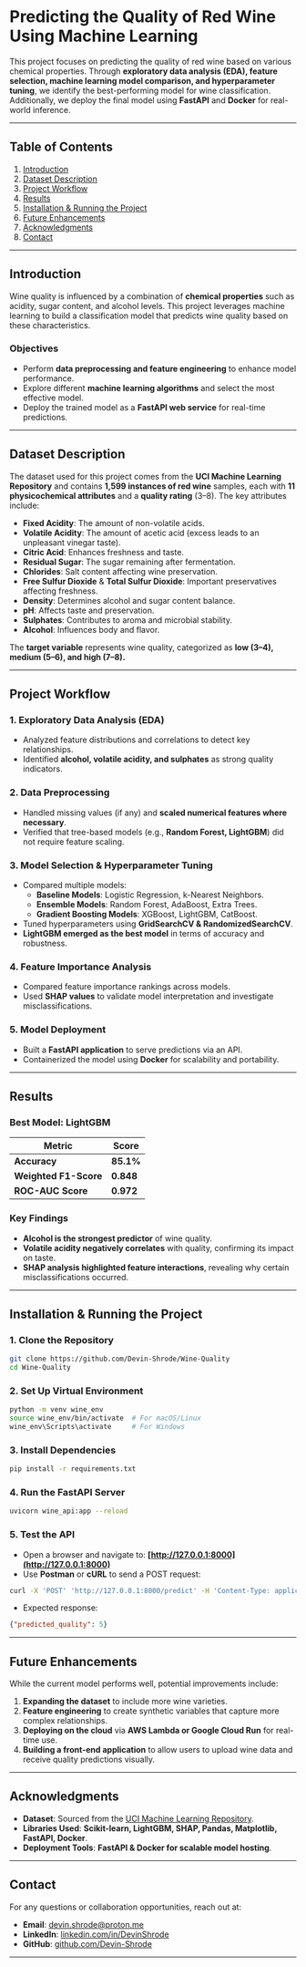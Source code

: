 # Predicting the Quality of Red Wine Using Machine Learning

This project focuses on predicting the quality of red wine based on various chemical properties. Through **exploratory data analysis (EDA), feature selection, machine learning model comparison, and hyperparameter tuning**, we identify the best-performing model for wine classification. Additionally, we deploy the final model using **FastAPI** and **Docker** for real-world inference.

---

## **Table of Contents**
1. [Introduction](#introduction)  
2. [Dataset Description](#dataset-description)  
3. [Project Workflow](#project-workflow)  
4. [Results](#results)  
5. [Installation & Running the Project](#installation--running-the-project)  
6. [Future Enhancements](#future-enhancements)  
7. [Acknowledgments](#acknowledgments)  
8. [Contact](#contact)  

---

## **Introduction**
Wine quality is influenced by a combination of **chemical properties** such as acidity, sugar content, and alcohol levels. This project leverages machine learning to build a classification model that predicts wine quality based on these characteristics.

### **Objectives**
- Perform **data preprocessing and feature engineering** to enhance model performance.
- Explore different **machine learning algorithms** and select the most effective model.
- Deploy the trained model as a **FastAPI web service** for real-time predictions.

---

## **Dataset Description**
The dataset used for this project comes from the **UCI Machine Learning Repository** and contains **1,599 instances of red wine** samples, each with **11 physicochemical attributes** and a **quality rating** (3–8). The key attributes include:

- **Fixed Acidity**: The amount of non-volatile acids.
- **Volatile Acidity**: The amount of acetic acid (excess leads to an unpleasant vinegar taste).
- **Citric Acid**: Enhances freshness and taste.
- **Residual Sugar**: The sugar remaining after fermentation.
- **Chlorides**: Salt content affecting wine preservation.
- **Free Sulfur Dioxide** & **Total Sulfur Dioxide**: Important preservatives affecting freshness.
- **Density**: Determines alcohol and sugar content balance.
- **pH**: Affects taste and preservation.
- **Sulphates**: Contributes to aroma and microbial stability.
- **Alcohol**: Influences body and flavor.

The **target variable** represents wine quality, categorized as **low (3–4), medium (5–6), and high (7–8).**

---

## **Project Workflow**

### **1. Exploratory Data Analysis (EDA)**
- Analyzed feature distributions and correlations to detect key relationships.
- Identified **alcohol, volatile acidity, and sulphates** as strong quality indicators.

### **2. Data Preprocessing**
- Handled missing values (if any) and **scaled numerical features where necessary**.
- Verified that tree-based models (e.g., **Random Forest, LightGBM**) did not require feature scaling.

### **3. Model Selection & Hyperparameter Tuning**
- Compared multiple models:
  - **Baseline Models**: Logistic Regression, k-Nearest Neighbors.
  - **Ensemble Models**: Random Forest, AdaBoost, Extra Trees.
  - **Gradient Boosting Models**: XGBoost, LightGBM, CatBoost.
- Tuned hyperparameters using **GridSearchCV & RandomizedSearchCV**.
- **LightGBM emerged as the best model** in terms of accuracy and robustness.

### **4. Feature Importance Analysis**
- Compared feature importance rankings across models.
- Used **SHAP values** to validate model interpretation and investigate misclassifications.

### **5. Model Deployment**
- Built a **FastAPI application** to serve predictions via an API.
- Containerized the model using **Docker** for scalability and portability.

---

## **Results**

### **Best Model: LightGBM**
| Metric | Score |
|--------|-------|
| **Accuracy** | **85.1%** |
| **Weighted F1-Score** | **0.848** |
| **ROC-AUC Score** | **0.972** |

### **Key Findings**
- **Alcohol is the strongest predictor** of wine quality.
- **Volatile acidity negatively correlates** with quality, confirming its impact on taste.
- **SHAP analysis highlighted feature interactions**, revealing why certain misclassifications occurred.

---

## **Installation & Running the Project**

### **1. Clone the Repository**
``` bash
git clone https://github.com/Devin-Shrode/Wine-Quality
cd Wine-Quality
```

### **2. Set Up Virtual Environment**
``` bash
python -m venv wine_env
source wine_env/bin/activate  # For macOS/Linux
wine_env\Scripts\activate     # For Windows
```

### **3. Install Dependencies**
``` bash
pip install -r requirements.txt
```

### **4. Run the FastAPI Server**
``` bash
uvicorn wine_api:app --reload
```

### **5. Test the API**
- Open a browser and navigate to: **[http://127.0.0.1:8000](http://127.0.0.1:8000)**
- Use **Postman** or **cURL** to send a POST request:
``` bash
curl -X 'POST' 'http://127.0.0.1:8000/predict' -H 'Content-Type: application/json' -d '{"features": [7.4, 0.7, 0.0, 1.9, 0.076, 11.0, 34.0, 0.9978, 3.51, 0.56, 9.4]}'
```

- Expected response:
``` json
{"predicted_quality": 5}
```

---

## **Future Enhancements**
While the current model performs well, potential improvements include:
1. **Expanding the dataset** to include more wine varieties.
2. **Feature engineering** to create synthetic variables that capture more complex relationships.
3. **Deploying on the cloud** via **AWS Lambda or Google Cloud Run** for real-time use.
4. **Building a front-end application** to allow users to upload wine data and receive quality predictions visually.

---

## **Acknowledgments**
- **Dataset**: Sourced from the [UCI Machine Learning Repository](https://archive.ics.uci.edu/ml/datasets/Wine+Quality).
- **Libraries Used**: **Scikit-learn, LightGBM, SHAP, Pandas, Matplotlib, FastAPI, Docker**.
- **Deployment Tools**: **FastAPI & Docker for scalable model hosting**.

---

## **Contact**
For any questions or collaboration opportunities, reach out at:
- **Email**: devin.shrode@proton.me  
- **LinkedIn**: [linkedin.com/in/DevinShrode](https://www.linkedin.com/in/DevinShrode)  
- **GitHub**: [github.com/Devin-Shrode](https://github.com/Devin-Shrode)  

---
